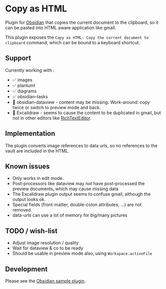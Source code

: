 # Copy as HTML

Plugin for [Obsidian](https://obsidian.md) that copies the current document to the clipboard, so it can be pasted into
HTML aware application like gmail.

This plugin exposes the `Copy as HTML: Copy the current document to clipboard` command, which can be bound to a keyboard
shortcut.

## Support

Currently working with :

- ✅ images
- ✅ plantuml
- ✅ diagrams
- ✅ obsidian-tasks
- 👷 obsidian-dataview - content may be missing. Work-around: copy twice or switch to preview mode and back.
- 👷 Excalidraw - seems to cause the content to be duplicated in gmail, but not in
  other editors like [RichTextEditor](https://richtexteditor.com/demos/basic_editor.aspx).

## Implementation

The plugin converts image references to data urls, so no references to the vault are included in the HTML.

## Known issues

- Only works in edit mode.
- Post-processors like dataview may not have post-processed the preview documents, which may cause missing data
- The Excalidraw plugin output seems to confuse gmail, although the output looks ok.
- Special fields (front-matter, double-colon attributes, ...) are not removed.
- data-urls can use a lot of memory for big/many pictures

## TODO / wish-list

- Adjust image resolution / quality
- Wait for dataview & co to be ready
- Should be usable in preview mode also, using `Workspace.activeFile` 

## Development

Please see the [Obsidian sample plugin](https://github.com/obsidianmd/obsidian-sample-plugin).
